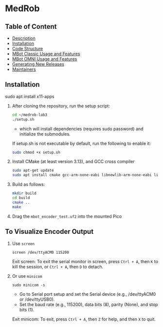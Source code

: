 # MedRob

## Table of Content

- [Description](#description)
- [Installation](#installation)
- [Code Structure](#code-structure)
- [MBot Classic Usage and Features](#mbot-classic-usage-and-features)
- [MBot OMNI Usage and Features](#mbot-omni-usage-and-features)
- [Generating New Releases](#generating-new-releases)
- [Maintainers](#maintainers)



## Installation
sudo apt install x11-apps

1. After cloning the repository, run the setup script:

    ```bash
    cd ~/medrob-lab3
    ./setup.sh
    ```
    - which will install dependencies (requires sudo password) and initialize the submodules.

    If setup.sh is not executable by default, run the following to enable it:

    ```bash
    sudo chmod +x setup.sh
    ```
2. Install CMake (at least version 3.13), and GCC cross compiler
    ```bash
    sudo apt-get update
    sudo apt install cmake gcc-arm-none-eabi libnewlib-arm-none-eabi libstdc++-arm-none-eabi-newlib
    ```
3. Build as follows:
    ```bash
    mkdir build
    cd build
    cmake ..
    make
    ```
4. Drag the `mbot_encoder_test.uf2` into the mounted Pico

## To Visualize Encoder Output
1. Use `screen`

    ```
    screen /dev/ttyACM0 115200
    ```
    Exit screen: To exit the serial monitor in screen, press `Ctrl + A`, then `K` to kill the session, or `Ctrl + A`, then `D` to detach.
2. Or use `minicom`
    ```
    sudo minicom -s
    ```

    - Go to Serial port setup and set the Serial device (e.g., /dev/ttyACM0 or /dev/ttyUSB0).
    - Set the baud rate (e.g., 115200), data bits (8), parity (None), and stop bits (1).
    
    Exit minicom: To exit, press `Ctrl + A`, then `Z` for help, and then `X` to quit.
